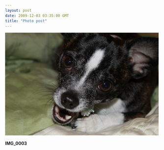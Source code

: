 ```yaml
---
layout: post
date: 2009-12-03 03:35:00 GMT
title: "Photo post"
---
```

![travisj](/images/9dd91384e124da6b23655d22173233d39dbc50d0039231436fd3cda9fbbe5092.jpg)

<b>IMG_0003</b>